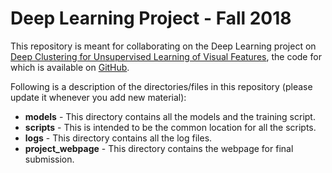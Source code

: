 # Deep Learning Project - Fall 2018

This repository is meant for collaborating on the Deep Learning project on [Deep Clustering for Unsupervised Learning of Visual Features](https://arxiv.org/abs/1807.05520), the code for which is available on [GitHub](https://github.com/facebookresearch/deepcluster).

Following is a description of the directories/files in this repository (please update it whenever you add new material):

* **models** - This directory contains all the models and the training script.
* **scripts** - This is intended to be the common location for all the scripts.
* **logs** - This directory contains all the log files.
* **project_webpage** - This directory contains the webpage for final submission.
